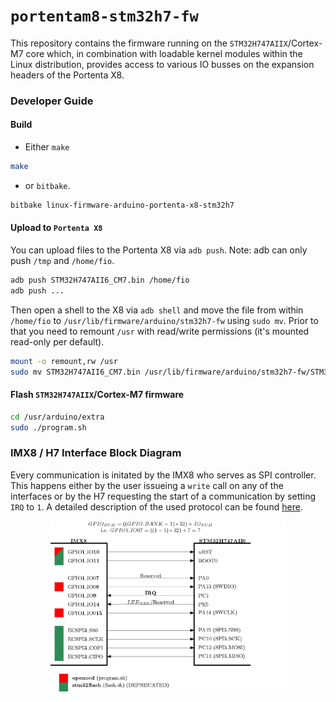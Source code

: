 `portentam8-stm32h7-fw`
=======================
This repository contains the firmware running on the `STM32H747AIIX`/Cortex-M7 core which, in combination with loadable kernel modules within the Linux distribution, provides access to various IO busses on the expansion headers of the Portenta X8.

### Developer Guide
#### Build
* Either `make`
```bash
make
```
* or `bitbake`.
```bash
bitbake linux-firmware-arduino-portenta-x8-stm32h7
```
#### Upload to `Portenta X8`
You can upload files to the Portenta X8 via `adb push`. Note: adb can only push `/tmp` and `/home/fio`.
```bash
adb push STM32H747AII6_CM7.bin /home/fio
adb push ...
```
Then open a shell to the X8 via `adb shell` and move the file from within `/home/fio` to `/usr/lib/firmware/arduino/stm32h7-fw` using `sudo mv`. Prior to that you need to remount `/usr` with read/write permissions (it's mounted read-only per default).
```bash
mount -o remount,rw /usr
sudo mv STM32H747AII6_CM7.bin /usr/lib/firmware/arduino/stm32h7-fw/STM32H747AII6_CM7.bin
```
#### Flash `STM32H747AIIX`/Cortex-M7 firmware
```bash
cd /usr/arduino/extra
sudo ./program.sh
```
### IMX8 / H7 Interface Block Diagram
Every communication is initated by the IMX8 who serves as SPI controller. This happens either by the user issueing a `write` call on any of the interfaces or by the H7 requesting the start of a communication by setting `IRQ` to `1`. A detailed description of the used protocol can be found [here](doc/protocol.md).
<p align="center">
  <img src="doc/img/portenta-x8h7-interface-block-diagram.png" width="75%">
</p>

